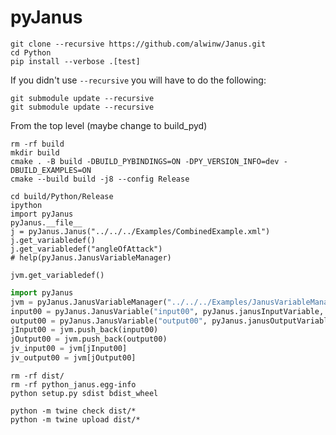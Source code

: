 # pyJanus

```console
git clone --recursive https://github.com/alwinw/Janus.git
cd Python
pip install --verbose .[test]
```

If you didn't use `--recursive` you will have to do the following:

```console
git submodule update --recursive
git submodule update --recursive
```


From the top level (maybe change to build_pyd)

```console
rm -rf build
mkdir build
cmake . -B build -DBUILD_PYBINDINGS=ON -DPY_VERSION_INFO=dev -DBUILD_EXAMPLES=ON
cmake --build build -j8 --config Release
```

```console
cd build/Python/Release
ipython
import pyJanus
pyJanus.__file__
j = pyJanus.Janus("../../../Examples/CombinedExample.xml")
j.get_variabledef()
j.get_variabledef("angleOfAttack")
# help(pyJanus.JanusVariableManager)

jvm.get_variabledef()
```

```py
import pyJanus
jvm = pyJanus.JanusVariableManager("../../../Examples/JanusVariableManagerExample.xml")
input00 = pyJanus.JanusVariable("input00", pyJanus.janusInputVariable, pyJanus.janusMandatory, "m s-1", 0.0)
output00 = pyJanus.JanusVariable("output00", pyJanus.janusOutputVariable, pyJanus.janusMandatory, "kn", 0.0)
jInput00 = jvm.push_back(input00)
jOutput00 = jvm.push_back(output00)
jv_input00 = jvm[jInput00]
jv_output00 = jvm[jOutput00]
```

```console
rm -rf dist/
rm -rf python_janus.egg-info
python setup.py sdist bdist_wheel
```

```console
python -m twine check dist/*
python -m twine upload dist/*
```
